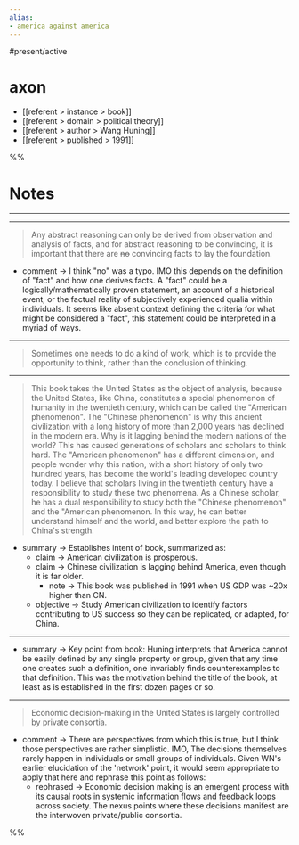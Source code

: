```yaml
---
alias:
- america against america
---
```


#present/active 

# axon
- [[referent > instance > book]]
- [[referent > domain > political theory]]
- [[referent > author > Wang Huning]]
- [[referent > published > 1991]]


%%
# Notes

---



---

> Any abstract reasoning can only be derived from observation and analysis of facts, and for abstract reasoning to be convincing, it is important that there are ~~no~~ convincing facts to lay the foundation.

- comment -> I think "no" was a typo. IMO this depends on the definition of "fact" and how one derives facts. A "fact" could be a logically/mathematically proven statement, an account of a historical event, or the factual reality of subjectively experienced qualia within individuals. It seems like absent context defining the criteria for what might be considered a "fact", this statement could be interpreted in a myriad of ways.

---

> Sometimes one needs to do a kind of work, which is to provide the opportunity to think, rather than the conclusion of thinking.

---

> This book takes the United States as the object of analysis, because the United States, like China, constitutes a special phenomenon of humanity in the twentieth century, which can be called the "American phenomenon". The "Chinese phenomenon" is why this ancient civilization with a long history of more than 2,000 years has declined in the modern era. Why is it lagging behind the modern nations of the world? This has caused generations of scholars and scholars to think hard. The "American phenomenon" has a different dimension, and people wonder why this nation, with a short history of only two hundred years, has become the world's leading developed country today. I believe that scholars living in the twentieth century have a responsibility to study these two phenomena. As a Chinese scholar, he has a dual responsibility to study both the "Chinese phenomenon" and the "American phenomenon. In this way, he can better understand himself and the world, and better explore the path to China's strength.

- summary -> Establishes intent of book, summarized as:
	- claim -> American civilization is prosperous.
	- claim -> Chinese civilization is lagging behind America, even though it is far older.
		- note -> This book was published in 1991 when US GDP was ~20x higher than CN.
	- objective -> Study American civilization to identify factors contributing to US success so they can be replicated, or adapted, for China.

---

- summary -> Key point from book: Huning interprets that America cannot be easily defined by any single property or group, given that any time one creates such a definition, one invariably finds counterexamples to that definition. This was the motivation behind the title of the book, at least as is established in the first dozen pages or so.

---

> Economic decision-making in the United States is largely controlled by private consortia.

- comment -> There are perspectives from which this is true, but I think those perspectives are rather simplistic. IMO, The decisions themselves rarely happen in individuals or small groups of individuals. Given WN's earlier elucidation of the 'network' point, it would seem appropriate to apply that here and rephrase this point as follows:
	- rephrased -> Economic decision making is an emergent process with its causal roots in systemic information flows and feedback loops across society. The nexus points where these decisions manifest are the interwoven private/public consortia.


%%